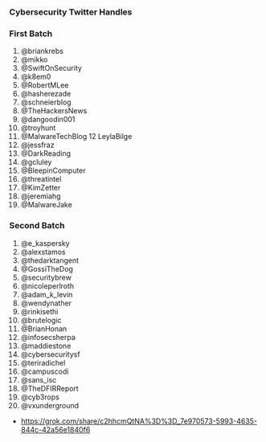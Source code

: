 ### Cybersecurity Twitter Handles

### First Batch

1. @briankrebs
2. @mikko
3. @SwiftOnSecurity
4. @k8em0
5. @RobertMLee
6. @hasherezade
7. @schneierblog
8. @TheHackersNews
9. @dangoodin001
10. @troyhunt
11. @MalwareTechBlog
12 LeylaBilge
13. @jessfraz
14. @DarkReading
15. @gcluley
16. @BleepinComputer
17. @threatintel
18. @KimZetter
19. @jeremiahg
20. @MalwareJake

### Second Batch

1. @e_kaspersky  
2. @alexstamos  
3. @thedarktangent  
4. @GossiTheDog  
5. @securitybrew  
6. @nicoleperlroth  
7. @adam_k_levin  
8. @wendynather  
9. @rinkisethi  
10. @brutelogic  
11. @BrianHonan  
12. @infosecsherpa  
13. @maddiestone  
14. @cybersecuritysf  
15. @teriradichel  
16. @campuscodi  
17. @sans_isc  
18. @TheDFIRReport  
19. @cyb3rops  
20. @vxunderground  

- https://grok.com/share/c2hhcmQtNA%3D%3D_7e970573-5993-4635-844c-42a56e1840f6
